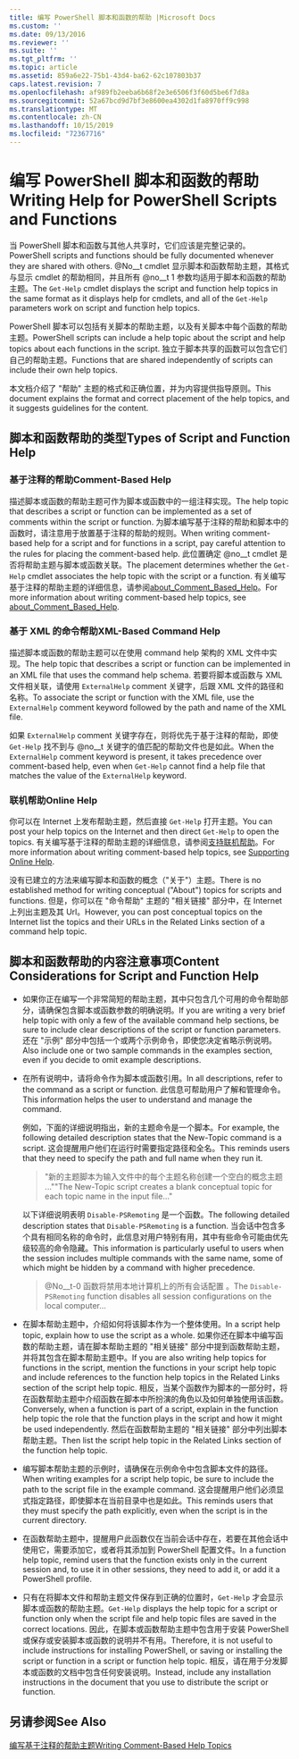 ```yaml
---
title: 编写 PowerShell 脚本和函数的帮助 |Microsoft Docs
ms.custom: ''
ms.date: 09/13/2016
ms.reviewer: ''
ms.suite: ''
ms.tgt_pltfrm: ''
ms.topic: article
ms.assetid: 859a6e22-75b1-43d4-ba62-62c107803b37
caps.latest.revision: 7
ms.openlocfilehash: af989fb2eeba6b68f2e3e6506f3f60d5be6f7d8a
ms.sourcegitcommit: 52a67bcd9d7bf3e8600ea4302d1fa8970ff9c998
ms.translationtype: MT
ms.contentlocale: zh-CN
ms.lasthandoff: 10/15/2019
ms.locfileid: "72367716"
---
```

# <a name="writing-help-for-powershell-scripts-and-functions"></a><span data-ttu-id="70c47-102">编写 PowerShell 脚本和函数的帮助</span><span class="sxs-lookup"><span data-stu-id="70c47-102">Writing Help for PowerShell Scripts and Functions</span></span>

<span data-ttu-id="70c47-103">当 PowerShell 脚本和函数与其他人共享时，它们应该是完整记录的。</span><span class="sxs-lookup"><span data-stu-id="70c47-103">PowerShell scripts and functions should be fully documented whenever they are shared with others.</span></span>
<span data-ttu-id="70c47-104">@No__t cmdlet 显示脚本和函数帮助主题，其格式与显示 cmdlet 的帮助相同，并且所有 @no__t 1 参数均适用于脚本和函数的帮助主题。</span><span class="sxs-lookup"><span data-stu-id="70c47-104">The `Get-Help` cmdlet displays the script and function help topics in the same format as it displays help for cmdlets, and all of the `Get-Help` parameters work on script and function help topics.</span></span>

<span data-ttu-id="70c47-105">PowerShell 脚本可以包括有关脚本的帮助主题，以及有关脚本中每个函数的帮助主题。</span><span class="sxs-lookup"><span data-stu-id="70c47-105">PowerShell scripts can include a help topic about the script and help topics about each functions in the script.</span></span>
<span data-ttu-id="70c47-106">独立于脚本共享的函数可以包含它们自己的帮助主题。</span><span class="sxs-lookup"><span data-stu-id="70c47-106">Functions that are shared independently of scripts can include their own help topics.</span></span>

<span data-ttu-id="70c47-107">本文档介绍了 "帮助" 主题的格式和正确位置，并为内容提供指导原则。</span><span class="sxs-lookup"><span data-stu-id="70c47-107">This document explains the format and correct placement of the help topics, and it suggests guidelines for the content.</span></span>

## <a name="types-of-script-and-function-help"></a><span data-ttu-id="70c47-108">脚本和函数帮助的类型</span><span class="sxs-lookup"><span data-stu-id="70c47-108">Types of Script and Function Help</span></span>

### <a name="comment-based-help"></a><span data-ttu-id="70c47-109">基于注释的帮助</span><span class="sxs-lookup"><span data-stu-id="70c47-109">Comment-Based Help</span></span>
<span data-ttu-id="70c47-110">描述脚本或函数的帮助主题可作为脚本或函数中的一组注释实现。</span><span class="sxs-lookup"><span data-stu-id="70c47-110">The help topic that describes a script or function can be implemented as a set of comments within the script or function.</span></span>
<span data-ttu-id="70c47-111">为脚本编写基于注释的帮助和脚本中的函数时，请注意用于放置基于注释的帮助的规则。</span><span class="sxs-lookup"><span data-stu-id="70c47-111">When writing comment-based help for a script and for functions in a script, pay careful attention to the rules for placing the comment-based help.</span></span>
<span data-ttu-id="70c47-112">此位置确定 @no__t cmdlet 是否将帮助主题与脚本或函数关联。</span><span class="sxs-lookup"><span data-stu-id="70c47-112">The placement determines whether the `Get-Help` cmdlet associates the help topic with the script or a function.</span></span>
<span data-ttu-id="70c47-113">有关编写基于注释的帮助主题的详细信息，请参阅[about_Comment_Based_Help](/powershell/module/microsoft.powershell.core/about/about_comment_based_help)。</span><span class="sxs-lookup"><span data-stu-id="70c47-113">For more information about writing comment-based help topics, see [about_Comment_Based_Help](/powershell/module/microsoft.powershell.core/about/about_comment_based_help).</span></span>

### <a name="xml-based-command-help"></a><span data-ttu-id="70c47-114">基于 XML 的命令帮助</span><span class="sxs-lookup"><span data-stu-id="70c47-114">XML-Based Command Help</span></span>
<span data-ttu-id="70c47-115">描述脚本或函数的帮助主题可以在使用 command help 架构的 XML 文件中实现。</span><span class="sxs-lookup"><span data-stu-id="70c47-115">The help topic that describes a script or function can be implemented in an XML file that uses the command help schema.</span></span>
<span data-ttu-id="70c47-116">若要将脚本或函数与 XML 文件相关联，请使用 `ExternalHelp` comment 关键字，后跟 XML 文件的路径和名称。</span><span class="sxs-lookup"><span data-stu-id="70c47-116">To associate the script or function with the XML file, use the `ExternalHelp` comment keyword followed by the path and name of the XML file.</span></span>

<span data-ttu-id="70c47-117">如果 `ExternalHelp` comment 关键字存在，则将优先于基于注释的帮助，即使 `Get-Help` 找不到与 @no__t 关键字的值匹配的帮助文件也是如此。</span><span class="sxs-lookup"><span data-stu-id="70c47-117">When the `ExternalHelp` comment keyword is present, it takes precedence over comment-based help, even when `Get-Help` cannot find a help file that matches the value of the `ExternalHelp` keyword.</span></span>

### <a name="online-help"></a><span data-ttu-id="70c47-118">联机帮助</span><span class="sxs-lookup"><span data-stu-id="70c47-118">Online Help</span></span>
<span data-ttu-id="70c47-119">你可以在 Internet 上发布帮助主题，然后直接 `Get-Help` 打开主题。</span><span class="sxs-lookup"><span data-stu-id="70c47-119">You can post your help topics on the Internet and then direct `Get-Help` to open the topics.</span></span>
<span data-ttu-id="70c47-120">有关编写基于注释的帮助主题的详细信息，请参阅[支持联机帮助](../module/supporting-online-help.md)。</span><span class="sxs-lookup"><span data-stu-id="70c47-120">For more information about writing comment-based help topics, see [Supporting Online Help](../module/supporting-online-help.md).</span></span>

<span data-ttu-id="70c47-121">没有已建立的方法来编写脚本和函数的概念（"关于"）主题。</span><span class="sxs-lookup"><span data-stu-id="70c47-121">There is no established method for writing conceptual ("About") topics for scripts and functions.</span></span>
<span data-ttu-id="70c47-122">但是，你可以在 "命令帮助" 主题的 "相关链接" 部分中，在 Internet 上列出主题及其 Url。</span><span class="sxs-lookup"><span data-stu-id="70c47-122">However, you can post conceptual topics on the Internet list the topics and their URLs in the Related Links section of a command help topic.</span></span>

## <a name="content-considerations-for-script-and-function-help"></a><span data-ttu-id="70c47-123">脚本和函数帮助的内容注意事项</span><span class="sxs-lookup"><span data-stu-id="70c47-123">Content Considerations for Script and Function Help</span></span>

- <span data-ttu-id="70c47-124">如果你正在编写一个非常简短的帮助主题，其中只包含几个可用的命令帮助部分，请确保包含脚本或函数参数的明确说明。</span><span class="sxs-lookup"><span data-stu-id="70c47-124">If you are writing a very brief help topic with only a few of the available command help sections, be sure to include clear descriptions of the script or function parameters.</span></span> <span data-ttu-id="70c47-125">还在 "示例" 部分中包括一个或两个示例命令，即使您决定省略示例说明。</span><span class="sxs-lookup"><span data-stu-id="70c47-125">Also include one or two sample commands in the examples section, even if you decide to omit example descriptions.</span></span>

- <span data-ttu-id="70c47-126">在所有说明中，请将命令作为脚本或函数引用。</span><span class="sxs-lookup"><span data-stu-id="70c47-126">In all descriptions, refer to the command as a script or function.</span></span> <span data-ttu-id="70c47-127">此信息可帮助用户了解和管理命令。</span><span class="sxs-lookup"><span data-stu-id="70c47-127">This information helps the user to understand and manage the command.</span></span>

  <span data-ttu-id="70c47-128">例如，下面的详细说明指出，新的主题命令是一个脚本。</span><span class="sxs-lookup"><span data-stu-id="70c47-128">For example, the following detailed description states that the New-Topic command is a script.</span></span> <span data-ttu-id="70c47-129">这会提醒用户他们在运行时需要指定路径和全名。</span><span class="sxs-lookup"><span data-stu-id="70c47-129">This reminds users that they need to specify the path and full name when they run it.</span></span>

  > <span data-ttu-id="70c47-130">"新的主题脚本为输入文件中的每个主题名称创建一个空白的概念主题 ..."</span><span class="sxs-lookup"><span data-stu-id="70c47-130">"The New-Topic script creates a blank conceptual topic for each topic name in the input file..."</span></span>

  <span data-ttu-id="70c47-131">以下详细说明表明 `Disable-PSRemoting` 是一个函数。</span><span class="sxs-lookup"><span data-stu-id="70c47-131">The following detailed description states that `Disable-PSRemoting` is a function.</span></span> <span data-ttu-id="70c47-132">当会话中包含多个具有相同名称的命令时，此信息对用户特别有用，其中有些命令可能由优先级较高的命令隐藏。</span><span class="sxs-lookup"><span data-stu-id="70c47-132">This information is particularly useful to users when the session includes multiple commands with the same name, some of which might be hidden by a command with higher precedence.</span></span>

  > <span data-ttu-id="70c47-133">@No__t-0 函数将禁用本地计算机上的所有会话配置 。</span><span class="sxs-lookup"><span data-stu-id="70c47-133">The `Disable-PSRemoting` function disables all session configurations on the local computer...</span></span>

- <span data-ttu-id="70c47-134">在脚本帮助主题中，介绍如何将该脚本作为一个整体使用。</span><span class="sxs-lookup"><span data-stu-id="70c47-134">In a script help topic, explain how to use the script as a whole.</span></span> <span data-ttu-id="70c47-135">如果你还在脚本中编写函数的帮助主题，请在脚本帮助主题的 "相关链接" 部分中提到函数帮助主题，并将其包含在脚本帮助主题中。</span><span class="sxs-lookup"><span data-stu-id="70c47-135">If you are also writing help topics for functions in the script, mention the functions in your script help topic and include references to the function help topics in the Related Links section of the script help topic.</span></span> <span data-ttu-id="70c47-136">相反，当某个函数作为脚本的一部分时，将在函数帮助主题中介绍函数在脚本中所扮演的角色以及如何单独使用该函数。</span><span class="sxs-lookup"><span data-stu-id="70c47-136">Conversely, when a function is part of a script, explain in the function help topic the role that the function plays in the script and how it might be used independently.</span></span> <span data-ttu-id="70c47-137">然后在函数帮助主题的 "相关链接" 部分中列出脚本帮助主题。</span><span class="sxs-lookup"><span data-stu-id="70c47-137">Then list the script help topic in the Related Links section of the function help topic.</span></span>

- <span data-ttu-id="70c47-138">编写脚本帮助主题的示例时，请确保在示例命令中包含脚本文件的路径。</span><span class="sxs-lookup"><span data-stu-id="70c47-138">When writing examples for a script help topic, be sure to include the path to the script file in the example command.</span></span> <span data-ttu-id="70c47-139">这会提醒用户他们必须显式指定路径，即使脚本在当前目录中也是如此。</span><span class="sxs-lookup"><span data-stu-id="70c47-139">This reminds users that they must specify the path explicitly, even when the script is in the current directory.</span></span>

- <span data-ttu-id="70c47-140">在函数帮助主题中，提醒用户此函数仅在当前会话中存在，若要在其他会话中使用它，需要添加它，或者将其添加到 PowerShell 配置文件。</span><span class="sxs-lookup"><span data-stu-id="70c47-140">In a function help topic, remind users that the function exists only in the current session and, to use it in other sessions, they need to add it, or add it a PowerShell profile.</span></span>

- <span data-ttu-id="70c47-141">只有在将脚本文件和帮助主题文件保存到正确的位置时，`Get-Help` 才会显示脚本或函数的帮助主题。</span><span class="sxs-lookup"><span data-stu-id="70c47-141">`Get-Help` displays the help topic for a script or function only when the script file and help topic files are saved in the correct locations.</span></span> <span data-ttu-id="70c47-142">因此，在脚本或函数帮助主题中包含用于安装 PowerShell 或保存或安装脚本或函数的说明并不有用。</span><span class="sxs-lookup"><span data-stu-id="70c47-142">Therefore, it is not useful to include instructions for installing PowerShell, or saving or installing the script or function in a script or function help topic.</span></span> <span data-ttu-id="70c47-143">相反，请在用于分发脚本或函数的文档中包含任何安装说明。</span><span class="sxs-lookup"><span data-stu-id="70c47-143">Instead, include any installation instructions in the document that you use to distribute the script or function.</span></span>

## <a name="see-also"></a><span data-ttu-id="70c47-144">另请参阅</span><span class="sxs-lookup"><span data-stu-id="70c47-144">See Also</span></span>

[<span data-ttu-id="70c47-145">编写基于注释的帮助主题</span><span class="sxs-lookup"><span data-stu-id="70c47-145">Writing Comment-Based Help Topics</span></span>](./writing-comment-based-help-topics.md)
